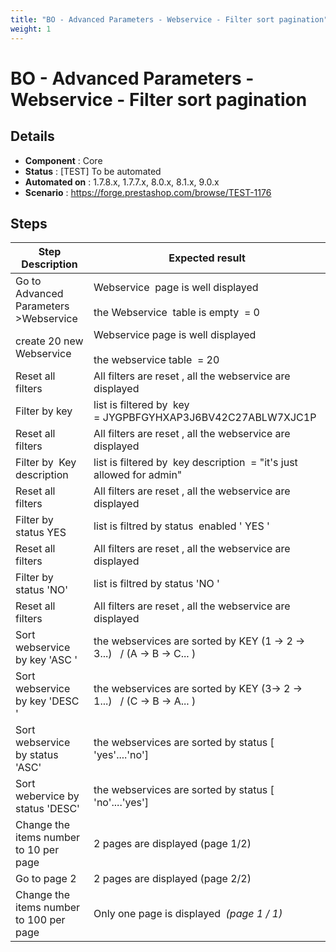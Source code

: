 ```yaml
---
title: "BO - Advanced Parameters - Webservice - Filter sort pagination"
weight: 1
---
```


# BO - Advanced Parameters - Webservice - Filter sort pagination
## Details
* **Component** : Core
* **Status** : [TEST] To be automated
* **Automated on** : 1.7.8.x, 1.7.7.x, 8.0.x, 8.1.x, 9.0.x
* **Scenario** : https://forge.prestashop.com/browse/TEST-1176

## Steps
| Step Description | Expected result |
| ----- | ----- |
| Go to Advanced Parameters >Webservice | Webservice  page is well displayed<br><br>the Webservice  table is empty  = 0 |
| create 20 new Webservice | Webservice page is well displayed<br><br>the webservice table  = 20 |
| Reset all filters | All filters are reset , all the webservice are  displayed |
| Filter by key | list is filtered by  key = JYGPBFGYHXAP3J6BV42C27ABLW7XJC1P |
| Reset all filters | All filters are reset , all the webservice are  displayed |
| Filter by  Key description | list is filtered by  key description  = "it's just allowed for admin" |
| Reset all filters | All filters are reset , all the webservice are  displayed |
| Filter by status YES | list is filtred by status  enabled ' YES ' |
| Reset all filters | All filters are reset , all the webservice are  displayed |
| Filter by status 'NO' | list is filtred by status 'NO ' |
| Reset all filters | All filters are reset , all the webservice are  displayed |
| Sort webservice by key 'ASC ' | the webservices are sorted by KEY (1 -> 2 -> 3...)   / (A -> B -> C... ) |
| Sort webservice by key 'DESC ' | the webservices are sorted by KEY (3-> 2 -> 1...)   / (C -> B -> A... ) |
| Sort webservice by status 'ASC' | the webservices are sorted by status [ 'yes'....'no'] |
| Sort  webervice by status 'DESC' | the webservices are sorted by status [ 'no'....'yes'] |
| Change the items number to 10 per page | 2 pages are displayed (page 1/2) |
| Go to page 2 | 2 pages are displayed (page 2/2) |
| Change the items number to 100 per page | Only one page is displayed  _(page 1 / 1)_ |
